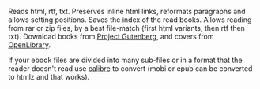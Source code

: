Reads html, rtf, txt.
Preserves inline html links, reformats paragraphs and allows setting positions. Saves the index of the read books. Allows reading from rar or zip files, by a best file-match (first html variants, then rtf then txt). Download books from [Project Gutenberg](http://www.gutenberg.org/wiki/Main_Page), and covers from [OpenLibrary](http://openlibrary.org).

If your ebook files are divided into many sub-files or in a format that the reader doesn't read use [calibre](http://calibre-ebook.com/) to convert (mobi or epub can be converted to htmlz and that works).